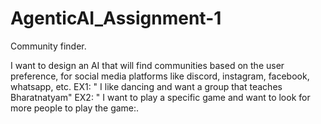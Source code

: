 # AgenticAI_Assignment-1
Community finder.

I want to design an AI that will find communities based on the user preference, for social media platforms like discord, instagram, facebook, whatsapp, etc.
EX1: " I like dancing and want a group that teaches Bharatnatyam"
EX2: " I want to play a specific game and want to look for more people to play the game:.
